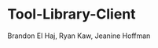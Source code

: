 # Tool-Library-Client
Brandon El Haj, Ryan Kaw, Jeanine Hoffman

<script src="https://gist.github.com/JeanineHoffman/9cdf0a39031eea8db05da3cc616d868b.js"></script>

<script src="https://gist.github.com/ryan582647/f0612382ff7e9baeb1881bc8859a6e0b.js"></script>

